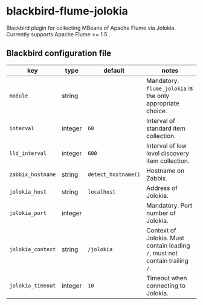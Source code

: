 blackbird-flume-jolokia
=======================

Blackbird plugin for collecting MBeans of Apache Flume via Jolokia.
Currently supports Apache Flume >= 1.5 .


Blackbird configuration file
----------------------------

| key               | type    | default             | notes                                                                        |
|-------------------|---------|---------------------|------------------------------------------------------------------------------|
| `module`          | string  |                     | Mandatory. `flume_jolokia` is the only appropriate choice.                   |
| `interval`        | integer | `60`                | Interval of standard item collection.                                        |
| `lld_interval`    | integer | `600`               | Interval of low level discovery item collection.                             |
| `zabbix_hostname` | string  | `detect_hostname()` | Hostname on Zabbix.                                                          |
| `jolokia_host`    | string  | `localhost`         | Address of Jolokia.                                                          |
| `jolokia_port`    | integer |                     | Mandatory. Port number of Jolokia.                                           |
| `jolokia_context` | string  | `/jolokia`          | Context of Jolokia. Must contain leading `/`, must not contain trailing `/`. |
| `jolokia_timeout` | integer | `10`                | Timeout when connecting to Jolokia.                                          |
